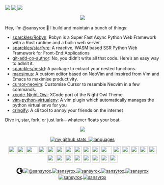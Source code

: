 ![](https://komarev.com/ghpvc/?username=sansyrox&color=green)
<a href="https://sansyrox.github.io">
    <img src="https://media.giphy.com/media/hvRJCLFzcasrR4ia7z/giphy.gif" width="30px">
    <img src="https://emojis.slackmojis.com/emojis/images/1531849430/4246/blob-sunglasses.gif?1531849430" width="30"/>
</a>
<p align="center">
    <a href="https://sansyrox.github.io">
    <img src="https://media.giphy.com/media/WUlplcMpOCEmTGBtBW/giphy.gif" width="30">
    </a>
<p>


Hey, I’m @sansyrox 👋
I build and maintain a bunch of things:

- [sparckles/Robyn](https://github.com/sparckles/Robyn): Robyn is a Super Fast Async Python Web Framework with a Rust runtime and a builin web server.
- [sparckles/starfyre](https://github.com/sparckles/starfyre): A reactive, WASM based SSR Python Web Framework for Front-End Applications
- [git-add-co-author](https://github.com/sansyrox/git-add-co-author): No, you didn’t write all that code. Here’s an easy way to admit it.
- [sparckles/nestd](https://github.com/sparckles/nestd): A package to extract your nested functions.
- [macsimus](https://github.com/sansyrox/macsimus): A custom editor based on NeoVim and inspired from Vim and Emacs to maximise productivity.
- [cursor-neovim](https://github.com/sansyrox/cursor-neovim): Customise Cursor to resemble Neovim in a few commands.
- [xcode-Night-Owl](https://github.com/sansyrox/xcode-Night-Owl): XCode port of the Night Owl Theme
- [vim-python-virtualenv](https://github.com/sansyrox/vim-python-virtualenv): A vim plugin which automatically manages the python virtual envs for you
- [cringify](https://github.com/sansyrox/cringify): A cli tool to annoy your friends on the internet

Dive in, star, fork, or just lurk—whatever floats your boat.



<a href="https://sansyrox.github.io">
    <p align="center">
        <img src="https://github-profile-trophy.vercel.app/?username=sansyrox&column=7&theme=onedark"/>
    </p>
</a>
<!-- My GitHub stats with buefy theme ❤️ -->
<a align="center" href="https://sansyrox.github.io">
<p align="center">
<img src="https://github-readme-stats.vercel.app/api?username=sansyrox&show_icons=true&theme=tokyonight" alt="my github stats" width="420"/>&nbsp;
    <img src="https://github-readme-stats.vercel.app/api/top-langs/?username=sansyrox&layout=compact&theme=tokyonight" alt="languages" height="165">
</p>
</a>


    




<div align="center">
    <img src="https://cultofthepartyparrot.com/parrots/hd/githubparrot.gif" width="25" height="25"/>
    <img src="https://cultofthepartyparrot.com/flags/hd/iranparrot.gif" width="25" height="25"/>
    <img src="https://cultofthepartyparrot.com/parrots/asyncparrot.gif" width="36" height="25"/>
    <img src="https://cultofthepartyparrot.com/parrots/exceptionallyfastparrot.gif" width="25" height="25"/>
    <img src="https://cultofthepartyparrot.com/parrots/hd/60fpsparrot.gif" width="25" height="25"/>
    <img src="https://cultofthepartyparrot.com/parrots/hd/jumpingparrot.gif" width="25" height="25"/>
    <img src="https://cultofthepartyparrot.com/parrots/hd/opensourceparrot.gif" width="25" height="25"/>
    <img src="https://cultofthepartyparrot.com/parrots/hd/dealwithitnowparrot.gif" width="25" height="25"/>
    <img src="https://cultofthepartyparrot.com/parrots/hd/hypnoparrotlight.gif" width="25" height="25"/>
    <img src="https://cultofthepartyparrot.com/parrots/databaseparrot.gif" width="25" height="25"/>
    <img src="https://cultofthepartyparrot.com/parrots/fixparrot.gif" width="36" height="25"/>
    <img src="https://cultofthepartyparrot.com/parrots/hd/laptop_parrot.gif" width="25" height="25"/>
    <img src="https://cultofthepartyparrot.com/parrots/hd/spinningparrot.gif" width="25" height="25"/>
    <img src="https://cultofthepartyparrot.com/parrots/hd/levitationparrot.gif" width="25" height="25"/>
    <img src="https://cultofthepartyparrot.com/parrots/hd/meldparrot.gif" width="25" height="25"/>
    <img src="https://cultofthepartyparrot.com/parrots/slomoparrot.gif" width="25" height="25"/>
    <img src="https://cultofthepartyparrot.com/parrots/hd/moonwalkingparrot.gif" width="25" height="25"/>
    <img src="https://cultofthepartyparrot.com/parrots/hd/stableparrot.gif" width="25" height="25"/>
    <img src="https://cultofthepartyparrot.com/parrots/hd/scienceparrot.gif" width="25" height="25"/>
    <img src="https://cultofthepartyparrot.com/parrots/hd/pirateparrot.gif" width="25" height="25"/>
    <img src="https://cultofthepartyparrot.com/parrots/hd/footballparrot.gif" width="25" height="25"/>
    <img src="https://cultofthepartyparrot.com/parrots/hd/illuminatiparrot.gif" width="25" height="25"/>
    <img src="https://cultofthepartyparrot.com/parrots/hd/hypnoparrotdark.gif" width="25" height="25"/>
    <img src="https://cultofthepartyparrot.com/parrots/hd/mustacheparrot.gif" width="25" height="25"/>
</div>




<p align="center">

<a href="https://stealthanthrax.github.io" target="blank">
<img align="center" src="https://raw.githubusercontent.com/iconic/open-iconic/master/svg/globe.svg" alt="@sansyrox" height="20" width="20" />
</a>

<a href="https://medium.com/@sansyrox" target="blank">
<img align="center" src="https://cdn.jsdelivr.net/npm/simple-icons@3.0.1/icons/medium.svg" alt="@sansyrox" height="20" width="20" />
</a>

<a href="https://linkedin.com/in/sanskar123" target="blank">
<img align="center" src="https://cdn.jsdelivr.net/npm/simple-icons@3.0.1/icons/linkedin.svg" alt="sansyrox" height="20" width="20" />
</a>

<a href="https://twitter.com/sansyrox" target="blank">
<img align="center" src="https://cdn.jsdelivr.net/npm/simple-icons@3.0.1/icons/twitter.svg" alt="sansyrox" height="20" width="20" />
</a>

<a href="https://www.reddit.com/user/stealthanthrax" target="blank">
<img align="center" src="https://cdn.jsdelivr.net/npm/simple-icons@3.0.1/icons/reddit.svg" alt="sansyrox" height="20" width="20" />
</a>
<a href="https://github.com/sansyrox" target="blank">
<img align="center" src="https://cdn.jsdelivr.net/npm/simple-icons@3.0.1/icons/github.svg" alt="sansyrox" height="20" width="20" />
</a>

<a href="https://t.me/sansyrox" target="blank">
<img align="center" src="https://cdn.jsdelivr.net/npm/simple-icons@3.0.1/icons/telegram.svg" alt="sansyrox" height="20" width="20" />
</a>

<a href="https://open.spotify.com/user/22jffys2vvo5gpuf4ooozafta?si=G--M2ERgTtWdwCXo6wf1jA" target="blank">
<img align="center" src="https://cdn.jsdelivr.net/npm/simple-icons@3.0.1/icons/spotify.svg" alt="sansyrox" height="20" width="20" />
</a>

</p>
